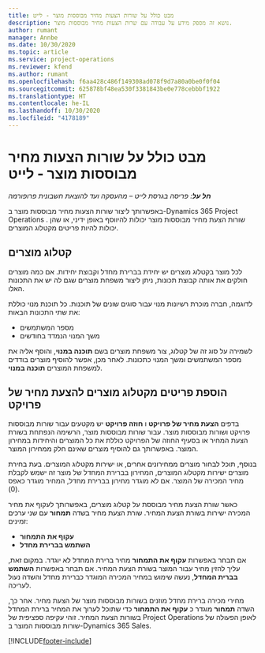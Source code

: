 ```yaml
---
title: מבט כולל על שורות הצעות מחיר מבוססות מוצר - לייט
description: נושא זה מספק מידע על עבודה עם שרות הצעות מחיר מבוססות מוצר.
author: rumant
manager: Annbe
ms.date: 10/30/2020
ms.topic: article
ms.service: project-operations
ms.reviewer: kfend
ms.author: rumant
ms.openlocfilehash: f6aa428c486f149308ad078f9d7a80a0be0f0f04
ms.sourcegitcommit: 625878bf48ea530f3381843be0e778cebbbf1922
ms.translationtype: HT
ms.contentlocale: he-IL
ms.lasthandoff: 10/30/2020
ms.locfileid: "4178189"
---
```

# <a name="product-based-quote-lines-overview---lite"></a>מבט כולל על שורות הצעות מחיר מבוססות מוצר - לייט

_**חל על**: פריסה בגרסת לייט – מהעסקה ועד להוצאת חשבונית פרופורמה_

באפשרותך ליצור שורות הצעות מחיר מבוססות מוצר ב-Dynamics 365 Project Operations . שורות הצעת מחיר מבוססות מוצר יכולות להיווסף באופן ידיני, או שהן יכולות להיות פריטים מקטלוג המוצרים.

## <a name="product-catalog"></a>קטלוג מוצרים

לכל מוצר בקטלוג מוצרים יש יחידת בברירת מחדל וקבוצת יחידות. אם כמה מוצרים חולקים את אותה קבוצת תכונות, ניתן ליצור משפחת מוצרים שגם לה יש את התכונות האלו. 

לדוגמה, חברה מוכרת רשיונות מנוי עבור סוגים שונים של תוכנות. כל תוכנת מנוי כוללת את שתי התכונות הבאות:

- מספר המשתמשים
- משך המנוי הנמדד בחודשים

לשמירה על סוג זה של קטלוג, צור משפחת מוצרים בשם **תוכנה במנוי**, והוסף אליה את מספר המשתמשים ומשך המנוי כתכונות. לאחר מכן, אפשר להוסיף מוצרים בודדים למשפחת המוצרים **תוכנה במנוי**.

## <a name="add-product-catalog-items-to-a-project-quote"></a>הוספת פריטים מקטלוג מוצרים להצעת מחיר של פרויקט

בדפים **הצעת מחיר של פרויקט** ו **חוזה פרויקט** יש מקטעים עבור שורות מבוססות פרויקט ושורות מבוססות מוצר. עבור שורות מבוססות מוצר, הרשימה הנפתחת בשורת הצעת המחיר או בסעיף החוזה של הפרויקט כוללת את כל המוצרים והיחידות במחירון המוצר. באפשרותך גם להוסיף מוצרים שאינם חלק ממחירון המוצר.

בנוסף, תוכל לבחור מוצרים ממחירונים אחרים, או ישירות מקטלוג המוצרים. בעת בחירת מוצרים ישירות מקטלוג המוצרים, המחירון בברירת המחדל של מוצר זה ישמש לקבלת מחיר המכירה של המוצר. אם לא מוגדר מחירון בברירת מחדל, המחיר מוגדר כאפס (0).

כאשר שורת הצעת מחיר מבוססת על קטלוג מוצרים, באפשרותך לעקוף את מחיר המכירה ישירות בשורת הצעת המחיר. שורת הצעת מחיר בשדה **תמחור** עם שני ערכים זמינים:

- **עקוף את התמחור**
- **השתמש בברירת מחדל**

אם תבחר באפשרות **עקוף את התמחור** מחיר ברירת המחדל לא יוגדר. במקום זאת, עליך להזין מחיר עבור המוצר בשורת הצעת המחיר. אם תבחר באפשרות **השתמש בברית המחדל**, נעשה שימוש במחיר המכירה המוגדר כברירת מחדל והשדה נעול לעריכה.

מחירי מכירה ברירת מחדל מוזנים בשורות מבוססות מוצר של הצעת מחיר. אחר כך, השדה **תמחור** מוגדר כ **עקוף את התמחור** כדי שתוכל לערוך את המחיר ברירת המחדל בשורות הצעת המחיר. זוהי עקיפה ספציפית של Project Operations לאופן הפעולה של שורות מבוססות המוצר ב-Dynamics 365 Sales.


[!INCLUDE[footer-include](../../includes/footer-banner.md)]